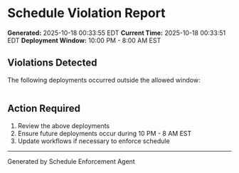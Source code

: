 # Schedule Violation Report

**Generated:** 2025-10-18 00:33:55 EDT
**Current Time:** 2025-10-18 00:33:51 EDT
**Deployment Window:** 10:00 PM - 8:00 AM EST

## Violations Detected

The following deployments occurred outside the allowed window:

```

```

## Action Required

1. Review the above deployments
2. Ensure future deployments occur during 10 PM - 8 AM EST
3. Update workflows if necessary to enforce schedule

---

Generated by Schedule Enforcement Agent
